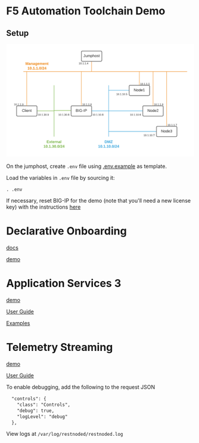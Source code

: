 # F5 Automation Toolchain Demo

## Setup

![Topology](./images/udf-k8s.png)

On the jumphost, create `.env` file using [.env.example](./.env.example) as template.

Load the variables in `.env` file by sourcing it:
```
. .env
```

If necessary, reset BIG-IP for the demo (note that you'll need a new license key) with the instructions [here](https://support.f5.com/csp/article/K13127)

# Declarative Onboarding

[docs](https://clouddocs.f5.com/products/extensions/f5-declarative-onboarding/latest/using-do.html)

[demo](./do-demo.md)

# Application Services 3

[demo](./as3-demo.md)

[User Guide](https://clouddocs.f5.com/products/extensions/f5-appsvcs-extension/latest/userguide/)

[Examples](https://clouddocs.f5.com/products/extensions/f5-appsvcs-extension/latest/declarations/)

# Telemetry Streaming

[demo](./ts-demo.md)

[User Guide](https://clouddocs.f5.com/products/extensions/f5-telemetry-streaming/latest/using-ts.html)

To enable debugging, add the following to the request JSON
```
  "controls": {
    "class": "Controls",
    "debug": true,
    "logLevel": "debug"
  },
```

View logs at `/var/log/restnoded/restnoded.log`
